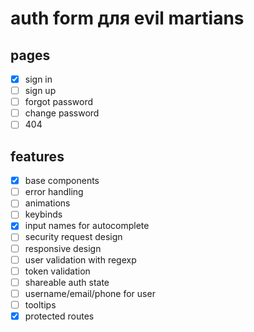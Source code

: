 # auth form для evil martians

## pages
* [x] sign in 
* [ ] sign up 
* [ ] forgot password 
* [ ] change password 
* [ ] 404 
## features
* [x] base components 
* [ ] error handling 
* [ ] animations 
* [ ] keybinds 
* [x] input names for autocomplete 
* [ ] security request design 
* [ ] responsive design 
* [ ] user validation with regexp 
* [ ] token validation 
* [ ] shareable auth state 
* [ ] username/email/phone for user 
* [ ] tooltips 
* [x] protected routes